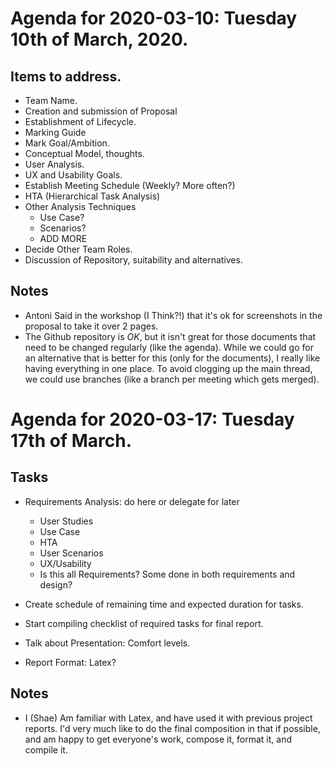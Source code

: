 Agenda for 2020-03-10: Tuesday 10th of March, 2020.
===================================================

## Items to address.
* Team Name.
* Creation and submission of Proposal
* Establishment of Lifecycle.
* Marking Guide
* Mark Goal/Ambition.	
* Conceptual Model, thoughts.
* User Analysis.
* UX and Usability Goals.
* Establish Meeting Schedule (Weekly? More often?)
* HTA (Hierarchical Task Analysis)
* Other Analysis Techniques
   * Use Case?
   * Scenarios?
   * ADD MORE
* Decide Other Team Roles.
* Discussion of Repository, suitability and alternatives.

## Notes
* Antoni Said in the workshop (I Think?!) that it's ok for screenshots in the proposal to take it over 2 pages. 
* The Github repository is *OK*, but it isn't great for those documents that need to be changed regularly (like the agenda). While we could go for an alternative that is better for this (only for the documents), I really like having everything in one place. To avoid clogging up the main thread, we could use branches (like a branch per meeting which gets merged).

Agenda for 2020-03-17: Tuesday 17th of March.
=============================================

## Tasks

* Requirements Analysis: do here or delegate for later
   * User Studies
   * Use Case
   * HTA
   * User Scenarios
   * UX/Usability
   * Is this all Requirements? Some done in both requirements and design?

* Create schedule of remaining time and expected duration for tasks.
* Start compiling checklist of required tasks for final report.
* Talk about Presentation: Comfort levels.

* Report Format: Latex?

## Notes
* I (Shae) Am familiar with Latex, and have used it with previous project reports. I'd very much like to do the final composition in that if possible, and am happy to get everyone's work, compose it, format it, and compile it.




